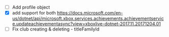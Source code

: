 -   [ ] Add profile object
-   [x] add support for both https://docs.microsoft.com/en-us/dotnet/api/microsoft.xbox.services.achievements.achievementservice.updateachievementasync?view=xboxlive-dotnet-2017.11.20171204.01
-   [ ] Fix club creating & deleting - titleFamilyId
